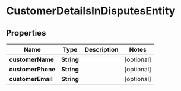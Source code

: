 

# CustomerDetailsInDisputesEntity


## Properties

| Name | Type | Description | Notes |
|------------ | ------------- | ------------- | -------------|
|**customerName** | **String** |  |  [optional] |
|**customerPhone** | **String** |  |  [optional] |
|**customerEmail** | **String** |  |  [optional] |



